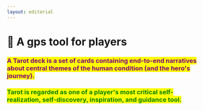 ```yaml
---
layout: editorial
---
```


# 🖤 A gps tool for players



### <mark style="color:purple;">A Tarot deck is a set of cards containing end-to-end narratives about central themes of the human condition (and the hero's journey).</mark>



### <mark style="color:green;">Tarot is regarded as one of a player's most critical self-realization, self-discovery, inspiration, and guidance tool.</mark>


